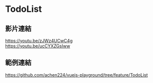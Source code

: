 # TodoList

## 影片連結
https://youtu.be/zJWz4UCwC4g  
https://youtu.be/ucCYXZGsIww

## 範例連結
https://github.com/achen224/vuejs-playground/tree/feature/TodoList